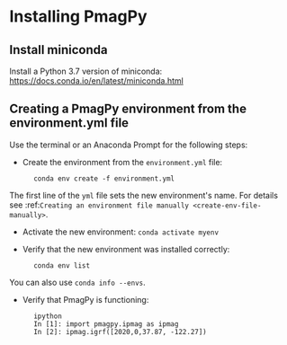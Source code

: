 # Installing PmagPy

## Install miniconda

Install a Python 3.7 version of miniconda:
https://docs.conda.io/en/latest/miniconda.html

## Creating a PmagPy environment from the environment.yml file

Use the terminal or an Anaconda Prompt for the following steps:

- Create the environment from the ``environment.yml`` file:

```
      conda env create -f environment.yml
```

   The first line of the ``yml`` file sets the new environment's
   name. For details see :ref:`Creating an environment file manually
   <create-env-file-manually>`.


- Activate the new environment: ``conda activate myenv``

- Verify that the new environment was installed correctly:

```
      conda env list
```

  You can also use ``conda info --envs``.
  
 - Verify that PmagPy is functioning:
 
```
      ipython     
      In [1]: import pmagpy.ipmag as ipmag 
      In [2]: ipmag.igrf([2020,0,37.87, -122.27])
 ```
   
